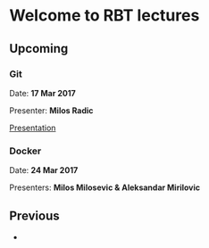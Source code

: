 # Welcome to RBT lectures

## Upcoming

### Git
Date: **17 Mar 2017**

Presenter: **Milos Radic**

[Presentation](https://gitpitch.com/rbtree/rbt-lectures/2016-03-mr-git)

### Docker
Date: **24 Mar 2017**

Presenters: **Milos Milosevic & Aleksandar Mirilovic**

## Previous

-
